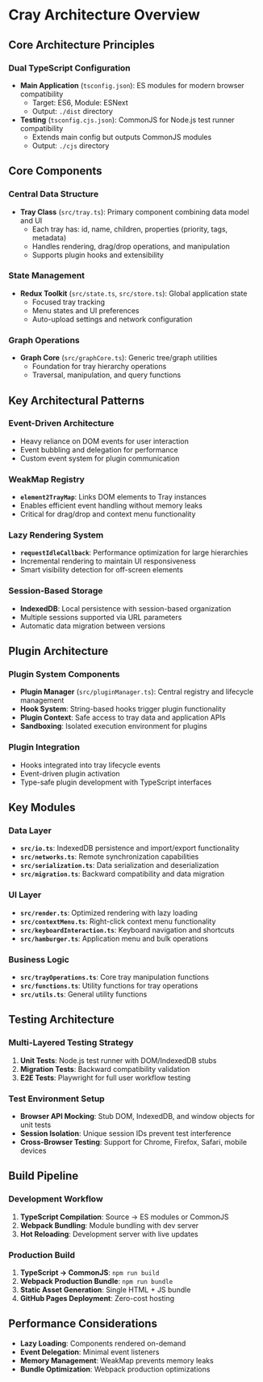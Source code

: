 # Cray Architecture Overview

## Core Architecture Principles

### Dual TypeScript Configuration
- **Main Application** (`tsconfig.json`): ES modules for modern browser compatibility
  - Target: ES6, Module: ESNext
  - Output: `./dist` directory
- **Testing** (`tsconfig.cjs.json`): CommonJS for Node.js test runner compatibility
  - Extends main config but outputs CommonJS modules
  - Output: `./cjs` directory

## Core Components

### Central Data Structure
- **Tray Class** (`src/tray.ts`): Primary component combining data model and UI
  - Each tray has: id, name, children, properties (priority, tags, metadata)
  - Handles rendering, drag/drop operations, and manipulation
  - Supports plugin hooks and extensibility

### State Management
- **Redux Toolkit** (`src/state.ts`, `src/store.ts`): Global application state
  - Focused tray tracking
  - Menu states and UI preferences
  - Auto-upload settings and network configuration

### Graph Operations
- **Graph Core** (`src/graphCore.ts`): Generic tree/graph utilities
  - Foundation for tray hierarchy operations
  - Traversal, manipulation, and query functions

## Key Architectural Patterns

### Event-Driven Architecture
- Heavy reliance on DOM events for user interaction
- Event bubbling and delegation for performance
- Custom event system for plugin communication

### WeakMap Registry
- **`element2TrayMap`**: Links DOM elements to Tray instances
- Enables efficient event handling without memory leaks
- Critical for drag/drop and context menu functionality

### Lazy Rendering System
- **`requestIdleCallback`**: Performance optimization for large hierarchies
- Incremental rendering to maintain UI responsiveness
- Smart visibility detection for off-screen elements

### Session-Based Storage
- **IndexedDB**: Local persistence with session-based organization
- Multiple sessions supported via URL parameters
- Automatic data migration between versions

## Plugin Architecture

### Plugin System Components
- **Plugin Manager** (`src/pluginManager.ts`): Central registry and lifecycle management
- **Hook System**: String-based hooks trigger plugin functionality
- **Plugin Context**: Safe access to tray data and application APIs
- **Sandboxing**: Isolated execution environment for plugins

### Plugin Integration
- Hooks integrated into tray lifecycle events
- Event-driven plugin activation
- Type-safe plugin development with TypeScript interfaces

## Key Modules

### Data Layer
- **`src/io.ts`**: IndexedDB persistence and import/export functionality
- **`src/networks.ts`**: Remote synchronization capabilities
- **`src/serialization.ts`**: Data serialization and deserialization
- **`src/migration.ts`**: Backward compatibility and data migration

### UI Layer
- **`src/render.ts`**: Optimized rendering with lazy loading
- **`src/contextMenu.ts`**: Right-click context menu functionality
- **`src/keyboardInteraction.ts`**: Keyboard navigation and shortcuts
- **`src/hamburger.ts`**: Application menu and bulk operations

### Business Logic
- **`src/trayOperations.ts`**: Core tray manipulation functions
- **`src/functions.ts`**: Utility functions for tray operations
- **`src/utils.ts`**: General utility functions

## Testing Architecture

### Multi-Layered Testing Strategy
1. **Unit Tests**: Node.js test runner with DOM/IndexedDB stubs
2. **Migration Tests**: Backward compatibility validation
3. **E2E Tests**: Playwright for full user workflow testing

### Test Environment Setup
- **Browser API Mocking**: Stub DOM, IndexedDB, and window objects for unit tests
- **Session Isolation**: Unique session IDs prevent test interference
- **Cross-Browser Testing**: Support for Chrome, Firefox, Safari, mobile devices

## Build Pipeline

### Development Workflow
1. **TypeScript Compilation**: Source → ES modules or CommonJS
2. **Webpack Bundling**: Module bundling with dev server
3. **Hot Reloading**: Development server with live updates

### Production Build
1. **TypeScript → CommonJS**: `npm run build`
2. **Webpack Production Bundle**: `npm run bundle`
3. **Static Asset Generation**: Single HTML + JS bundle
4. **GitHub Pages Deployment**: Zero-cost hosting

## Performance Considerations
- **Lazy Loading**: Components rendered on-demand
- **Event Delegation**: Minimal event listeners
- **Memory Management**: WeakMap prevents memory leaks
- **Bundle Optimization**: Webpack production optimizations